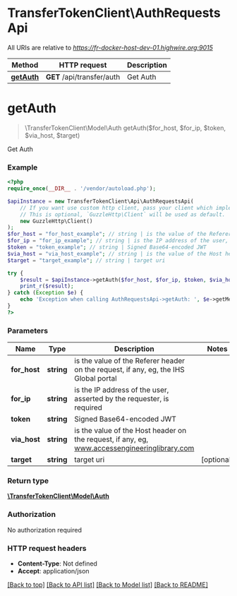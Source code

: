 # TransferTokenClient\AuthRequestsApi

All URIs are relative to *https://fr-docker-host-dev-01.highwire.org:9015*

Method | HTTP request | Description
------------- | ------------- | -------------
[**getAuth**](AuthRequestsApi.md#getAuth) | **GET** /api/transfer/auth | Get Auth


# **getAuth**
> \TransferTokenClient\Model\Auth getAuth($for_host, $for_ip, $token, $via_host, $target)

Get Auth

### Example
```php
<?php
require_once(__DIR__ . '/vendor/autoload.php');

$apiInstance = new TransferTokenClient\Api\AuthRequestsApi(
    // If you want use custom http client, pass your client which implements `GuzzleHttp\ClientInterface`.
    // This is optional, `GuzzleHttp\Client` will be used as default.
    new GuzzleHttp\Client()
);
$for_host = "for_host_example"; // string | is the value of the Referer header on the request, if any, eg, the IHS Global portal
$for_ip = "for_ip_example"; // string | is the IP address of the user, asserted by the requester, is required
$token = "token_example"; // string | Signed Base64-encoded JWT
$via_host = "via_host_example"; // string | is the value of the Host header on the request, if any, eg, www.accessengineeringlibrary.com
$target = "target_example"; // string | target uri

try {
    $result = $apiInstance->getAuth($for_host, $for_ip, $token, $via_host, $target);
    print_r($result);
} catch (Exception $e) {
    echo 'Exception when calling AuthRequestsApi->getAuth: ', $e->getMessage(), PHP_EOL;
}
?>
```

### Parameters

Name | Type | Description  | Notes
------------- | ------------- | ------------- | -------------
 **for_host** | **string**| is the value of the Referer header on the request, if any, eg, the IHS Global portal |
 **for_ip** | **string**| is the IP address of the user, asserted by the requester, is required |
 **token** | **string**| Signed Base64-encoded JWT |
 **via_host** | **string**| is the value of the Host header on the request, if any, eg, www.accessengineeringlibrary.com |
 **target** | **string**| target uri | [optional]

### Return type

[**\TransferTokenClient\Model\Auth**](../Model/Auth.md)

### Authorization

No authorization required

### HTTP request headers

 - **Content-Type**: Not defined
 - **Accept**: application/json

[[Back to top]](#) [[Back to API list]](../../README.md#documentation-for-api-endpoints) [[Back to Model list]](../../README.md#documentation-for-models) [[Back to README]](../../README.md)

